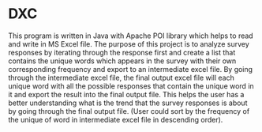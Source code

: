 # DXC

This program is written in Java with Apache POI library which helps to read and write in MS Excel file.
The purpose of this project is to analyze survey responses by iterating through the response first and create a list that contains the unique words which appears in the survey with their own corresponding frequency and export to an intermediate excel file.
By going through the intermediate excel file, the final output excel file will each unique word with all the possible responses that contain the unique word in it and export the result into the final output file.
This helps the user has a better understanding what is the trend that the survey responses is about by going through the final output file. (User could sort by the frequency of the unique of word in intermediate excel file in descending order).
